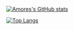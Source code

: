 
[![Amores's GitHub stats](https://github-readme-stats.vercel.app/api?username=ManuelAmoresGonzalez&show_icons=true&theme=radical&count_private=false)](https://github.com/ManuelAmoresGonzalez/github-readme-stats)

[![Top Langs](https://github-readme-stats.vercel.app/api/top-langs/?username=ManuelAmoresGonzalez&show_icons=true&theme=radical&count_private=false)](https://github.com/ManuelAmoresGonzalez/github-readme-stats)
